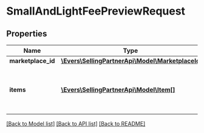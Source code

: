 # SmallAndLightFeePreviewRequest

## Properties
Name | Type | Description | Notes
------------ | ------------- | ------------- | -------------
**marketplace_id** | [**\Evers\SellingPartnerApi\Model\MarketplaceId**](MarketplaceId.md) |  | 
**items** | [**\Evers\SellingPartnerApi\Model\Item[]**](Item.md) | A list of items for which to retrieve fee estimates (limit: 25). | 

[[Back to Model list]](../README.md#documentation-for-models) [[Back to API list]](../README.md#documentation-for-api-endpoints) [[Back to README]](../README.md)


